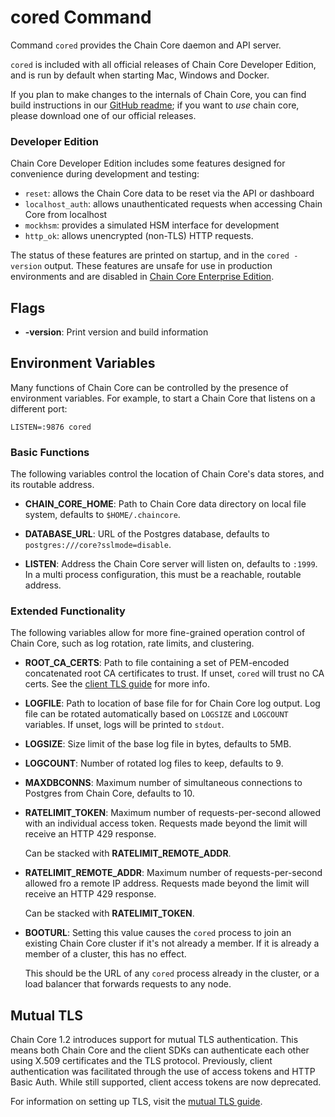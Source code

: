 <!---
cored command usage information.
-->

# cored Command

Command `cored` provides the Chain Core daemon and API server.

`cored` is included with all official releases of Chain Core
Developer Edition, and is run by default when starting Mac, Windows and Docker.

If you plan to make changes to the internals of Chain Core, you can find
build instructions in our [GitHub readme](https://github.com/chain/chain/blob/main/Readme.md#building-from-source);
if you want to _use_ chain core, please download one of our official releases.

### Developer Edition

Chain Core Developer Edition includes some features designed for
convenience during development and testing:

  - `reset`: allows the Chain Core data to be reset via the API or dashboard
  - `localhost_auth`: allows unauthenticated requests when accessing Chain Core from localhost
  - `mockhsm`: provides a simulated HSM interface for development
  - `http_ok`: allows unencrypted (non-TLS) HTTP requests.

The status of these features are printed on startup, and in the `cored -version`
output. These features are unsafe for use in production environments and are
disabled in [Chain Core Enterprise Edition](https://chain.com/get-in-touch/).

## Flags

* **-version**: Print version and build information

## Environment Variables

Many functions of Chain Core can be controlled by the presence of environment
variables. For example, to start a Chain Core that listens on a different port:

```
LISTEN=:9876 cored
```

### Basic Functions

The following variables control the location of Chain Core's data stores,
and its routable address.

* **CHAIN_CORE_HOME**: Path to Chain Core data directory on local file system,
defaults to `$HOME/.chaincore`.

* **DATABASE_URL**: URL of the Postgres database, defaults
to `postgres:///core?sslmode=disable`.

* **LISTEN**: Address the Chain Core server will listen on, defaults
to `:1999`. In a multi process configuration, this must be a
reachable, routable address.

### Extended Functionality

The following variables allow for more fine-grained operation control of
Chain Core, such as log rotation, rate limits, and clustering.

* **ROOT_CA_CERTS**: Path to file containing a set of PEM-encoded concatenated
root CA certificates to trust. If unset, `cored` will trust no CA certs. See the
[client TLS guide](../learn-more/mutual-tls-auth#client-authentication) for more info.

* **LOGFILE**: Path to location of base file for for Chain Core log output. Log
file can be rotated automatically based on `LOGSIZE` and `LOGCOUNT` variables.
 If unset, logs will be printed to `stdout`.

* **LOGSIZE**: Size limit of the base log file in bytes, defaults to 5MB.

* **LOGCOUNT**: Number of rotated log files to keep, defaults to 9.

* **MAXDBCONNS**: Maximum number of simultaneous connections to Postgres from
Chain Core, defaults to 10.

* **RATELIMIT_TOKEN**: Maximum number of requests-per-second
allowed with an individual access token. Requests made beyond
the limit will receive an HTTP 429 response.

    Can be stacked with **RATELIMIT_REMOTE_ADDR**.

* **RATELIMIT_REMOTE_ADDR**: Maximum number of requests-per-second
allowed fro a remote IP address. Requests made beyond
the limit will receive an HTTP 429 response.

    Can be stacked with **RATELIMIT_TOKEN**.

* **BOOTURL**: Setting this value causes the `cored` process to join an
existing Chain Core cluster if it's not already a member. If it is already
a member of a cluster, this has no effect.

    This should be the URL of any `cored` process already in the cluster,
    or a load balancer that forwards requests to any node.

## Mutual TLS

Chain Core 1.2 introduces support for mutual TLS authentication. This means both Chain Core and the client SDKs can authenticate each other using X.509 certificates and the TLS protocol. Previously, client authentication was facilitated through the use of access tokens and HTTP Basic Auth. While still supported, client access tokens are now deprecated.

For information on setting up TLS, visit the [mutual TLS guide](../learn-more/mutual-tls-auth).
